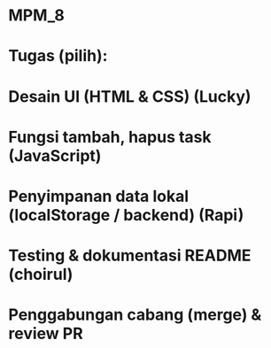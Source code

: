 # MPM_8

# Tugas (pilih):
# Desain UI (HTML & CSS) (Lucky)
# Fungsi tambah, hapus task (JavaScript) 
# Penyimpanan data lokal (localStorage / backend) (Rapi)
# Testing & dokumentasi README (choirul)
# Penggabungan cabang (merge) & review PR
